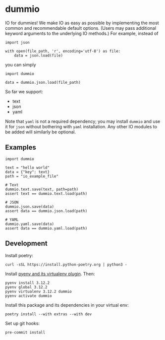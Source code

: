 # dummio

IO for dummies! We make IO as easy as possible by implementing the most common and recommendable default options. (Users may pass additional keyword arguments to the underlying IO methods.) For example, instead of
```
import json

with open(file_path, 'r', encoding='utf-8') as file:
    data = json.load(file)
```
you can simply
```
import dummio

data = dummio.json.load(file_path)
```

So far we support:
- text
- json
- yaml

Note that `yaml` is not a required dependency; you may install `dummio` and use it for `json` without bothering with `yaml` installation. Any other IO modules to be added will similarly be optional.

## Examples

```
import dummio

text = "hello world"
data = {"key": text}
path = "io_example_file"

# Text
dummio.text.save(text, path=path)
assert text == dummio.text.load(path)

# JSON
dummio.json.save(data)
assert data == dummio.json.load(path)

# YAML
dummio.yaml.save(data)
assert data == dummio.yaml.load(path)
```

## Development

Install poetry:
```
curl -sSL https://install.python-poetry.org | python3 -
```

Install [pyenv and its virtualenv plugin](https://github.com/pyenv/pyenv-virtualenv). Then:
```
pyenv install 3.12.2
pyenv global 3.12.2
pyenv virtualenv 3.12.2 dummio
pyenv activate dummio
```

Install this package and its dependencies in your virtual env:
```
poetry install --with extras --with dev
```

Set up git hooks:
```
pre-commit install
```
